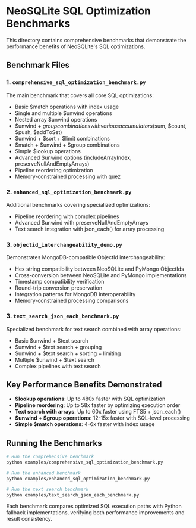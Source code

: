 # NeoSQLite SQL Optimization Benchmarks

This directory contains comprehensive benchmarks that demonstrate the performance benefits of NeoSQLite's SQL optimizations.

## Benchmark Files

### 1. `comprehensive_sql_optimization_benchmark.py`
The main benchmark that covers all core SQL optimizations:
- Basic $match operations with index usage
- Single and multiple $unwind operations
- Nested array $unwind operations
- $unwind + $group combinations with various accumulators ($sum, $count, $push, $addToSet)
- $unwind + $sort + $limit combinations
- $match + $unwind + $group combinations
- Simple $lookup operations
- Advanced $unwind options (includeArrayIndex, preserveNullAndEmptyArrays)
- Pipeline reordering optimization
- Memory-constrained processing with quez

### 2. `enhanced_sql_optimization_benchmark.py`
Additional benchmarks covering specialized optimizations:
- Pipeline reordering with complex pipelines
- Advanced $unwind with preserveNullAndEmptyArrays
- Text search integration with json_each() for array processing

### 3. `objectid_interchangeability_demo.py`
Demonstrates MongoDB-compatible ObjectId interchangeability:
- Hex string compatibility between NeoSQLite and PyMongo ObjectIds
- Cross-conversion between NeoSQLite and PyMongo implementations
- Timestamp compatibility verification
- Round-trip conversion preservation
- Integration patterns for MongoDB interoperability
- Memory-constrained processing comparisons

### 3. `text_search_json_each_benchmark.py`
Specialized benchmark for text search combined with array operations:
- Basic $unwind + $text search
- $unwind + $text search + grouping
- $unwind + $text search + sorting + limiting
- Multiple $unwind + $text search
- Complex pipelines with text search

## Key Performance Benefits Demonstrated

- **$lookup operations**: Up to 480x faster with SQL optimization
- **Pipeline reordering**: Up to 58x faster by optimizing execution order
- **Text search with arrays**: Up to 60x faster using FTS5 + json_each()
- **$unwind + $group operations**: 12-15x faster with SQL-level processing
- **Simple $match operations**: 4-6x faster with index usage

## Running the Benchmarks

```bash
# Run the comprehensive benchmark
python examples/comprehensive_sql_optimization_benchmark.py

# Run the enhanced benchmark
python examples/enhanced_sql_optimization_benchmark.py

# Run the text search benchmark
python examples/text_search_json_each_benchmark.py
```

Each benchmark compares optimized SQL execution paths with Python fallback implementations, verifying both performance improvements and result consistency.